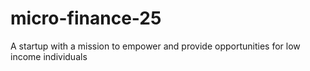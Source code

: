 # micro-finance-25
A startup with a mission to empower and provide opportunities for low income individuals
